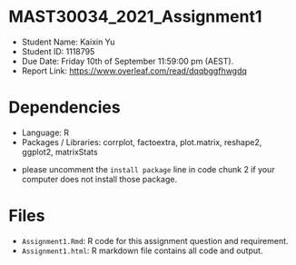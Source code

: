 # MAST30034_2021_Assignment1
- Student Name: Kaixin Yu
- Student ID: 1118795
- Due Date: Friday 10th of September 11:59:00 pm (AEST).
- Report Link: https://www.overleaf.com/read/dqqbggfhwgdq

# Dependencies
- Language: R
- Packages / Libraries: corrplot, factoextra, plot.matrix, reshape2, ggplot2, matrixStats
* please uncomment the `install package` line in code chunk 2 if your computer does not install those    package.

# Files
- `Assignment1.Rmd`: R code for this assignment question and requirement.
- `Assignment1.html`: R markdown file contains all code and output.

